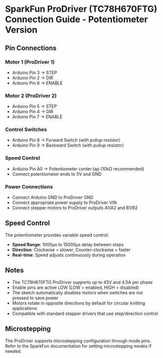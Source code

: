 # SparkFun ProDriver (TC78H670FTG) Connection Guide - Potentiometer Version

## Pin Connections

### Motor 1 (ProDriver 1)
- Arduino Pin 3 → STEP
- Arduino Pin 2 → DIR  
- Arduino Pin 6 → ENABLE

### Motor 2 (ProDriver 2)
- Arduino Pin 5 → STEP
- Arduino Pin 4 → DIR
- Arduino Pin 7 → ENABLE

### Control Switches
- Arduino Pin 8 → Forward Switch (with pullup resistor)
- Arduino Pin 9 → Backward Switch (with pullup resistor)

### Speed Control
- Arduino Pin A0 → Potentiometer center tap (10kΩ recommended)
- Connect potentiometer ends to 5V and GND

### Power Connections
- Connect Arduino GND to ProDriver GND
- Connect appropriate power supply to ProDriver VIN
- Connect stepper motors to ProDriver outputs A1/A2 and B1/B2

## Speed Control

The potentiometer provides variable speed control:
- **Speed Range**: 1000μs to 15000μs delay between steps
- **Direction**: Clockwise = slower, Counter-clockwise = faster
- **Real-time**: Speed adjusts continuously during operation

## Notes
- The TC78H670FTG ProDriver supports up to 45V and 4.5A per phase
- Enable pins are active LOW (LOW = enabled, HIGH = disabled)
- The sketch automatically disables motors when switches are not pressed to save power
- Motors rotate in opposite directions by default for circular knitting applications
- Compatible with standard stepper drivers that use step/direction control

## Microstepping
The ProDriver supports microstepping configuration through mode pins. Refer to the SparkFun documentation for setting microstepping modes if needed.